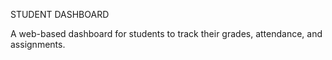STUDENT DASHBOARD

A web-based dashboard for students to track their grades, attendance, and assignments.
